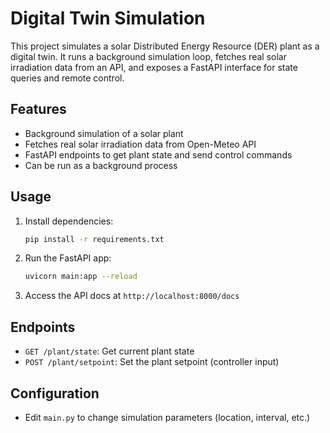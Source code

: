 # Digital Twin Simulation

This project simulates a solar Distributed Energy Resource (DER) plant as a digital twin. It runs a background simulation loop, fetches real solar irradiation data from an API, and exposes a FastAPI interface for state queries and remote control.

## Features
- Background simulation of a solar plant
- Fetches real solar irradiation data from Open-Meteo API
- FastAPI endpoints to get plant state and send control commands
- Can be run as a background process

## Usage

1. Install dependencies:
   ```bash
   pip install -r requirements.txt
   ```
2. Run the FastAPI app:
   ```bash
   uvicorn main:app --reload
   ```
3. Access the API docs at `http://localhost:8000/docs`

## Endpoints
- `GET /plant/state`: Get current plant state
- `POST /plant/setpoint`: Set the plant setpoint (controller input)

## Configuration
- Edit `main.py` to change simulation parameters (location, interval, etc.) 